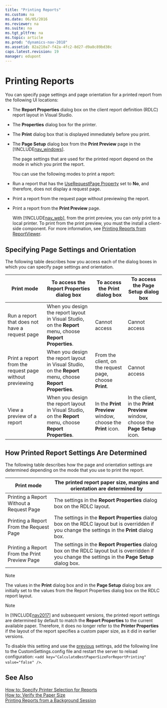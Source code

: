 ```yaml
---
title: "Printing Reports"
ms.custom: na
ms.date: 06/05/2016
ms.reviewer: na
ms.suite: na
ms.tgt_pltfrm: na
ms.topic: article
ms.prod: "dynamics-nav-2018"
ms.assetid: 82a210a7-f42a-4fc2-8d27-d9a8c89bd38c
caps.latest.revision: 19
manager: edupont
---
```

# Printing Reports
You can specify page settings and page orientation for a printed report from the following UI locations:  
  
- The **Report Properties** dialog box on the client report definition \(RDLC\) report layout in Visual Studio.  
  
- The **Properties** dialog box for the printer.  
  
- The **Print** dialog box that is displayed immediately before you print.  
  
- The **Page Setup** dialog box from the **Print Preview** page in the [!INCLUDE[nav_windows](includes/nav_windows_md.md)].  
  
  The page settings that are used for the printed report depend on the mode in which you print the report.  
  
  You can use the following modes to print a report:  
  
- Run a report that has the [UseRequestPage Property](UseRequestPage-Property.md) set to **No**, and therefore, does not display a request page.  
  
- Print a report from the request page without previewing the report.  
  
- Print a report from the **Print Preview** page.  
  
  With [!INCLUDE[nav_web](includes/nav_web_md.md)], from the print preview, you can only print to a local printer. To print from the print preview, you must the install a client-side component. For more information, see [Printing Reports from ReportViewer](https://go.microsoft.com/fwlink/?LinkId=225474).  
  
## Specifying Page Settings and Orientation  
 The following table describes how you access each of the dialog boxes in which you can specify page settings and orientation.  
  
|Print mode|To access the **Report Properties** dialog box|To access the **Print** dialog box|To access the **Page Setup** dialog box|  
|----------------|----------------------------------------------------|-------------------------------------------------------------|----------------------------------------|
|Run a report that does not have a request page|When you design the report layout in Visual Studio, on the **Report** menu, choose **Report Properties**.|Cannot access|Cannot access|  
|Print a report from the request page without previewing|When you design the report layout in Visual Studio, on the **Report** menu, choose **Report Properties**.|From the client, on the request page, choose **Print**.|Cannot access|  
|View a preview of a report|When you design the report layout in Visual Studio, on the **Report** menu, choose **Report Properties**.|In the **Print Preview** window, choose the **Print** icon.|In the client, in the **Print Preview** window, choose the **Page Setup** icon.|  
  
## How Printed Report Settings Are Determined  
 The following table describes how the page and orientation settings are determined depending on the mode that you use to print the report.  
  
|Print mode|The printed report paper size, margins and orientation are determined by|
|--------|----------------------------------------------------------------------|
|Printing a Report Without a Request Page|The settings in the **Report Properties** dialog box on the RDLC layout.|  
|Printing a Report From the Request Page |The settings in the **Report Properties** dialog box on the RDLC layout but is overridden if you change the settings in the **Print** dialog box.| 
|Printing a Report From the Print Preview Page|The settings in the **Report Properties** dialog box on the RDLC layout but is overridden if you change the settings in the **Page Setup** dialog box.|

> [!NOTE]
> The values in the **Print** dialog box and in the **Page Setup** dialog box are initially set to the values from the Report Properties dialog box on the RDLC report layout.

> [!NOTE]  
>  In [!INCLUDE[nav2017](includes/nav2017.md)] and subsequent versions, the printed report settings are determined by default to match the **Report Properties** to the current available paper. Therefore, it does no longer refer to the **Printer Properties** if the layout of the report specifies a custom paper size, as it did in earlier versions.
> 
>  To disable this setting and use the [previous](/previous-versions/dynamicsnav-2016/ff477105%28v=nav.90%29) settings, add the following line to the CustomSettings.config file and restart the server to reload configuration:  `<add key="CalculateBestPaperSizeForReportPrinting" value="false" />`.

## See Also  
 [How to: Specify Printer Selection for Reports](How-to--Specify-Printer-Selection-for-Reports.md)   
 [How to: Verify the Paper Size](How-to--Verify-the-Paper-Size.md)   
 [Printing Reports from a Background Session](Printing-Reports-from-a-Background-Session.md)
